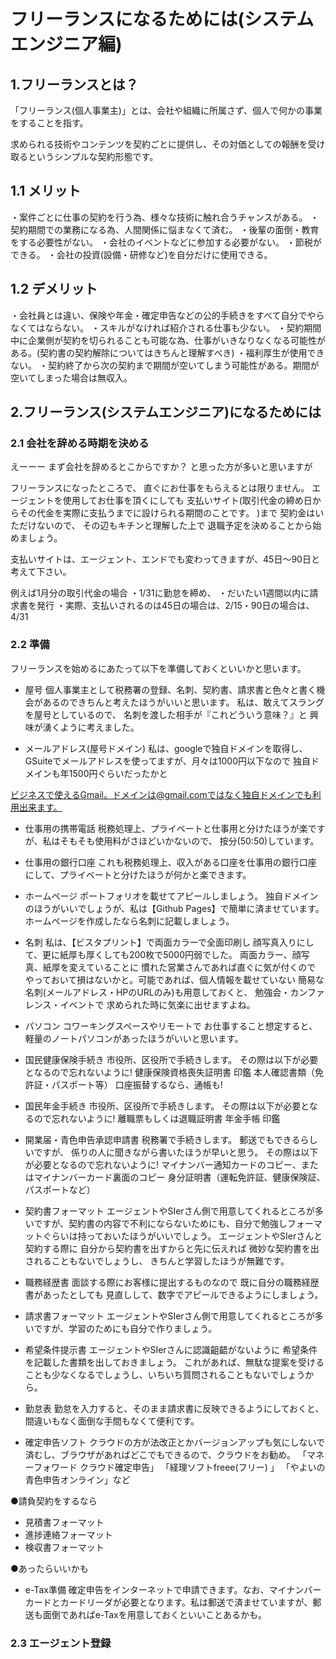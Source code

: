 # フリーランスになるためには(システムエンジニア編)

## 1.フリーランスとは？

「フリーランス(個人事業主)」とは、会社や組織に所属さず、個人で何かの事業をすることを指す。

求められる技術やコンテンツを契約ごとに提供し、その対価としての報酬を受け取るというシンプルな契約形態です。


## 1.1 メリット

・案件ごとに仕事の契約を行う為、様々な技術に触れ合うチャンスがある。
・契約期間での業務になる為、人間関係に悩まなくて済む。
・後輩の面倒・教育をする必要性がない。
・会社のイベントなどに参加する必要がない。
・節税ができる。
・会社の投資(設備・研修など)を自分だけに使用できる。

## 1.2 デメリット
・会社員とは違い、保険や年金・確定申告などの公的手続きをすべて自分でやらなくてはならない。
・スキルがなければ紹介される仕事も少ない。
・契約期間中に企業側が契約を切られることも可能な為、仕事がいきなりなくなる可能性がある。(契約書の契約解除についてはきちんと理解すべき)
・福利厚生が使用できない。
・契約終了から次の契約まで期間が空いてしまう可能性がある。期間が空いてしまった場合は無収入。


## 2.フリーランス(システムエンジニア)になるためには

### 2.1 会社を辞める時期を決める
えーーー
まず会社を辞めるとこからですか？
と思った方が多いと思いますが

フリーランスになったところで、
直ぐにお仕事をもらえるとは限りません。
エージェントを使用してお仕事を頂くにしても
支払いサイト(取引代金の締め日からその代金を実際に支払うまでに設けられる期間のことです。 )まで
契約金はいただけないので、
その辺もキチンと理解した上で
退職予定を決めることから始めましょう。

支払いサイトは、エージェント、エンドでも変わってきますが、45日～90日と考えて下さい。

例えば1月分の取引代金の場合
・1/31に勤怠を締め、
・だいたい1週間以内に請求書を発行
・実際、支払いされるのは45日の場合は、2/15・90日の場合は、4/31

### 2.2 準備

フリーランスを始めるにあたって以下を準備しておくといいかと思います。

- 屋号 個人事業主として税務署の登録、名刺、契約書、請求書と色々と書く機会があるのできちんと考えたほうがいいと思います。 私は、敢えてスラングを屋号としているので、 名刺を渡した相手が『これどういう意味？』と 興味が湧くように考えました。

- メールアドレス(屋号ドメイン) 私は、googleで独自ドメインを取得し、GSuiteでメールアドレスを使ってますが、月々は1000円以下なので 独自ドメインも年1500円ぐらいだったかと

[ビジネスで使えるGmail。ドメインは@gmail.comではなく独自ドメインでも利用出来ます。](https://www.serendec.co.jp/blog/business-gmail/)

- 仕事用の携帯電話 税務処理上、プライベートと仕事用と分けたほうが楽ですが、私はそもそも使用料がさほどいかないので、 按分(50:50)しています。

- 仕事用の銀行口座 これも税務処理上、収入がある口座を仕事用の銀行口座 にして、プライベートと分けたほうが何かと楽できます。

- ホームページ ポートフォリオを載せてアピールしましょう。 独自ドメインのほうがいいでしょうが、私は【Github Pages】で簡単に済ませています。 ホームページを作成したなら名刺に記載しましょう。

- 名刺 私は、【ビスタプリント】で両面カラーで全面印刷し 顔写真入りにして、更に紙厚も厚くしても200枚で5000円弱でした。 両面カラー、顔写真、紙厚を変えていることに 慣れた営業さんであれば直ぐに気が付くので やっておいて損はないかと。可能であれば、個人情報を載せていない 簡易な名刺(メールアドレス・HPのURLのみ)も用意しておくと、 勉強会・カンファレンス・イベントで 求められた時に気楽に出せますよね。

- パソコン コワーキングスペースやリモートで お仕事すること想定すると、 軽量のノートパソコンがあったほうがいいと思います。

- 国民健康保険手続き 市役所、区役所で手続きします。 その際は以下が必要となるので忘れないように! 健康保険資格喪失証明書 印鑑 本人確認書類（免許証・パスポート等） 口座振替するなら、通帳も!

- 国民年金手続き 市役所、区役所で手続きします。 その際は以下が必要となるので忘れないように! 離職票もしくは退職証明書 年金手帳 印鑑

- 開業届・青色申告承認申請書 税務署で手続きします。 郵送でもできるらしいですが、 係りの人に聞きながら書いたほうが早いと思う。 その際は以下が必要となるので忘れないように! マイナンバー通知カードのコピー、またはマイナンバーカード裏面のコピー 身分証明書（運転免許証、健康保険証、パスポートなど）

- 契約書フォーマット エージェントやSIerさん側で用意してくれるところが多いですが、契約書の内容で不利にならないためにも、自分で勉強しフォーマットぐらいは持っておいたほうがいいでしょう。 エージェントやSIerさんと契約する際に 自分から契約書を出すからと先に伝えれば 微妙な契約書を出されることもないでしょうし、 きちんと学習したほうが無難です。

- 職務経歴書 面談する際にお客様に提出するものなので 既に自分の職務経歴書があったとしても 見直しして、数字でアピールできるようにしましょう。

- 請求書フォーマット エージェントやSIerさん側で用意してくれるところが多いですが、学習のためにも自分で作りましょう。

- 希望条件提示書 エージェントやSIerさんに認識齟齬がないように 希望条件を記載した書類を出しておきましょう。 これがあれば、無駄な提案を受けることも少なくなるでしょうし、いちいち質問されることもないでしょうから。

- 勤怠表 勤怠を入力すると、そのまま請求書に反映できるようにしておくと、間違いもなく面倒な手間もなくて便利です。

- 確定申告ソフト クラウドの方が法改正とかバージョンアップも気にしないで済むし、ブラウザがあればどこでもできるので、クラウドをお勧め。
「マネーフォワード クラウド確定申告」 「経理ソフトfreee(フリー) 」 「やよいの青色申告オンライン」など

●請負契約をするなら

- 見積書フォーマット
- 進捗連絡フォーマット
- 検収書フォーマット

●あったらいいかも

- e-Tax準備
確定申告をインターネットで申請できます。なお、マイナンバーカードとカードリーダが必要となります。私は郵送で済ませていますが、郵送も面倒であればe-Taxを用意しておくといいことあるかも。

### 2.3 エージェント登録





